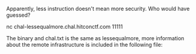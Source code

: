 Apparently, less instruction doesn't mean more security. Who would have guessed?

nc chal-lessequalmore.chal.hitconctf.com 11111

The binary and chal.txt is the same as lessequalmore, more information about the remote infrastructure is included in the following file:
